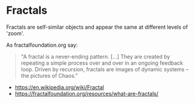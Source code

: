 # Fractals

Fractals are self-similar objects and appear the same at different levels of 'zoom'.

As fractalfoundation.org say:
> "A fractal is a never-ending pattern. [...] They are created by repeating a simple process over and over in an ongoing feedback loop. Driven by recursion, fractals are images of dynamic systems – the pictures of Chaos."

* <https://en.wikipedia.org/wiki/Fractal>
* <https://fractalfoundation.org/resources/what-are-fractals/>
